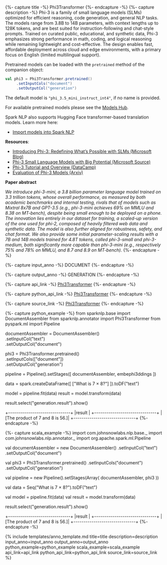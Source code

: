 {%- capture title -%} Phi3Transformer {%- endcapture -%} 
{%- capture description -%} 
Phi-3 is a family of small language models (SLMs) optimized for efficient reasoning, code generation, and general NLP tasks. The models range from 3.8B to 14B parameters, with context lengths up to 128K tokens, and are best suited for instruction-following and chat-style prompts. Trained on curated public, educational, and synthetic data, Phi-3 emphasizes strong performance in math, coding, and logical reasoning while remaining lightweight and cost-effective. The design enables fast, affordable deployment across cloud and edge environments, with a primary focus on English (limited multilingual support).

Pretrained models can be loaded with the `pretrained` method of the companion object:
```scala
val phi3 = Phi3Transformer.pretrained()
     .setInputCols("document")
     .setOutputCol("generation")
```
The default model is `"phi_3.5_mini_instruct_int4"`, if no name is provided.

For available pretrained models please see the [Models Hub](https://sparknlp.org/models?annotator=Phi3Transformer).

Spark NLP also supports Hugging Face transformer-based translation models. Learn more here:  
- [Import models into Spark NLP](https://github.com/JohnSnowLabs/spark-nlp/discussions/5669)

**Resources**:
- [Introducing Phi-3: Redefining What’s Possible with SLMs (Microsoft Blog)](https://azure.microsoft.com/en-us/blog/introducing-phi-3-redefining-whats-possible-with-slms/)  
- [Phi-3 Small Language Models with Big Potential (Microsoft Source)](https://news.microsoft.com/source/features/ai/the-phi-3-small-language-models-with-big-potential/)  
- [Phi-3 Tutorial and Overview (DataCamp)](https://www.datacamp.com/tutorial/phi-3-tutorial)  
- [Evaluation of Phi-3 Models (Arxiv)](https://arxiv.org/abs/2404.14219)  

**Paper abstract**

*We introduce phi-3-mini, a 3.8 billion parameter language model trained on 3.3 trillion tokens, whose overall performance, as measured by both academic benchmarks and internal testing, rivals that of models such as Mixtral 8x7B and GPT-3.5 (e.g., phi-3-mini achieves 69% on MMLU and 8.38 on MT-bench), despite being small enough to be deployed on a phone. The innovation lies entirely in our dataset for training, a scaled-up version of the one used for phi-2, composed of heavily filtered web data and synthetic data. The model is also further aligned for robustness, safety, and chat format. We also provide some initial parameter-scaling results with a 7B and 14B models trained for 4.8T tokens, called phi-3-small and phi-3-medium, both significantly more capable than phi-3-mini (e.g., respectively 75% and 78% on MMLU, and 8.7 and 8.9 on MT-bench).*
{%- endcapture -%}

{%- capture input_anno -%}
DOCUMENT
{%- endcapture -%}

{%- capture output_anno -%}
GENERATION
{%- endcapture -%}

{%- capture api_link -%}
[Phi3Transformer](/api/com/johnsnowlabs/nlp/annotators/seq2seq/Phi3Transformer.html)
{%- endcapture -%}

{%- capture python_api_link -%}
[Phi3Transformer](/api/python/reference/autosummary/sparknlp/annotator/seq2seq/phi3_transformer/index.html)
{%- endcapture -%}

{%- capture source_link -%}
[Phi3Transformer](https://github.com/JohnSnowLabs/spark-nlp/blob/master/src/main/scala/com/johnsnowlabs/nlp/annotators/seq2seq/Phi3Transformer.scala)
{%- endcapture -%}

{%- capture python_example -%}
from sparknlp.base import DocumentAssembler
from sparknlp.annotator import Phi3Transformer
from pyspark.ml import Pipeline

documentAssembler = DocumentAssembler() \
      .setInputCol("text") \
      .setOutputCol("document")   

phi3 = Phi3Transformer.pretrained() \
      .setInputCols(["document"]) \
      .setOutputCol("generation") 

pipeline = Pipeline().setStages([
    documentAssembler, 
    embephi3ddings
])

data = spark.createDataFrame([
    ["What is 7 × 8?"]
]).toDF("text")

model = pipeline.fit(data)
result = model.transform(data)

result.select("generation.result").show()

+-------------------------------+
|result                         |
+-------------------------------+
|[The product of 7 and 8 is 56.]|
+-------------------------------+
{%- endcapture -%}

{%- capture scala_example -%}
import com.johnsnowlabs.nlp.base._
import com.johnsnowlabs.nlp.annotator._
import org.apache.spark.ml.Pipeline

val documentAssembler = new DocumentAssembler()
  .setInputCol("text")
  .setOutputCol("document")

val phi3 = Phi3Transformer.pretrained()
  .setInputCols("document")
  .setOutputCol("generation")

val pipeline = new Pipeline().setStages(Array(
  documentAssembler,
  phi3
))

val data = Seq("What is 7 × 8?").toDF("text")

val model = pipeline.fit(data)
val result = model.transform(data)

result.select("generation.result").show()

+-------------------------------+
|result                         |
+-------------------------------+
|[The product of 7 and 8 is 56.]|
+-------------------------------+
{%- endcapture -%}

{% include templates/anno_template.md
title=title
description=description
input_anno=input_anno
output_anno=output_anno
python_example=python_example
scala_example=scala_example
api_link=api_link
python_api_link=python_api_link
source_link=source_link
%}